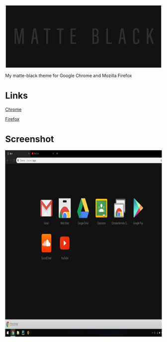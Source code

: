 <p align="center">
  <img src="https://github.com/elibroftw/matte-black-theme/blob/master/Matte%20Black%20Theme%20Resources/Promotional%20Image%203.png" alt="Matte Black Theme Header Image" height="200px"/>

My matte-black theme for Google Chrome and Mozilla Firefox
# Links
[Chrome](https://chrome.google.com/webstore/detail/matte-black-theme/ioadlgcadgdbcchobmhlipionnphmfja)

[Firefox](https://addons.mozilla.org/en-US/firefox/addon/matte-black-theme/)
# Screenshot
<img src="https://github.com/elibroftw/matte-black-theme/blob/master/Matte%20Black%20Theme%20Resources/Screenshot%201.jpg" alt="Screenshot" height="600px"/>
